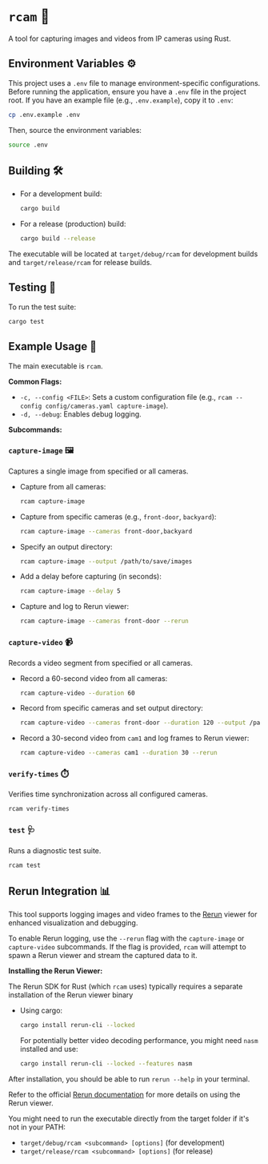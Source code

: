 # `rcam` 📸

A tool for capturing images and videos from IP cameras using Rust.

## Environment Variables ⚙️

This project uses a `.env` file to manage environment-specific configurations. Before running the application, ensure you have a `.env` file in the project root. If you have an example file (e.g., `.env.example`), copy it to `.env`:

```bash
cp .env.example .env
```

Then, source the environment variables:

```bash
source .env
```

## Building 🛠️

- For a development build:
  ```bash
  cargo build
  ```
- For a release (production) build:
  ```bash
  cargo build --release
  ```

The executable will be located at `target/debug/rcam` for development builds and `target/release/rcam` for release builds.

## Testing 🧪

To run the test suite:
```bash
cargo test
```

## Example Usage 🚀

The main executable is `rcam`.

**Common Flags:**
- `-c, --config <FILE>`: Sets a custom configuration file (e.g., `rcam --config config/cameras.yaml capture-image`).
- `-d, --debug`: Enables debug logging.

**Subcommands:**

### `capture-image` 🖼️
Captures a single image from specified or all cameras.

- Capture from all cameras:
  ```bash
  rcam capture-image
  ```
- Capture from specific cameras (e.g., `front-door`, `backyard`):
  ```bash
  rcam capture-image --cameras front-door,backyard
  ```
- Specify an output directory:
  ```bash
  rcam capture-image --output /path/to/save/images
  ```
- Add a delay before capturing (in seconds):
  ```bash
  rcam capture-image --delay 5
  ```
- Capture and log to Rerun viewer:
  ```bash
  rcam capture-image --cameras front-door --rerun
  ```

### `capture-video` 📹
Records a video segment from specified or all cameras.

- Record a 60-second video from all cameras:
  ```bash
  rcam capture-video --duration 60
  ```
- Record from specific cameras and set output directory:
  ```bash
  rcam capture-video --cameras front-door --duration 120 --output /path/to/save/videos
  ```
- Record a 30-second video from `cam1` and log frames to Rerun viewer:
  ```bash
  rcam capture-video --cameras cam1 --duration 30 --rerun
  ```

### `verify-times` ⏱️
Verifies time synchronization across all configured cameras.
```bash
rcam verify-times
```

### `test` 🩺
Runs a diagnostic test suite.
```bash
rcam test
```

## Rerun Integration 📊

This tool supports logging images and video frames to the [Rerun](https://www.rerun.io/) viewer for enhanced visualization and debugging.

To enable Rerun logging, use the `--rerun` flag with the `capture-image` or `capture-video` subcommands. If the flag is provided, `rcam` will attempt to spawn a Rerun viewer and stream the captured data to it.

**Installing the Rerun Viewer:**

The Rerun SDK for Rust (which `rcam` uses) typically requires a separate installation of the Rerun viewer binary

- Using cargo:
  ```bash
  cargo install rerun-cli --locked
  ```
  For potentially better video decoding performance, you might need `nasm` installed and use:
  ```bash
  cargo install rerun-cli --locked --features nasm
  ```

After installation, you should be able to run `rerun --help` in your terminal.

Refer to the official [Rerun documentation](https://www.rerun.io/docs) for more details on using the Rerun viewer.

You might need to run the executable directly from the target folder if it's not in your PATH:
- `target/debug/rcam <subcommand> [options]` (for development)
- `target/release/rcam <subcommand> [options]` (for release)
